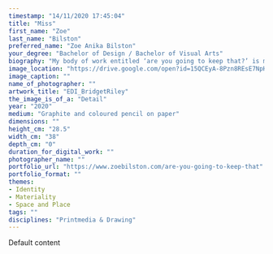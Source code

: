 ```yaml
---
timestamp: "14/11/2020 17:45:04"
title: "Miss"
first_name: "Zoe"
last_name: "Bilston"
preferred_name: "Zoe Anika Bilston"
your_degree: "Bachelor of Design / Bachelor of Visual Arts"
biography: "My body of work entitled ‘are you going to keep that?’ is my response to the Covid 19 pandemic, limitations on travel and freedom of movement and the resulting nostalgia felt for past memories, places, and experiences. The suite of drawings created uses travel ephemera to explore the prescribed memory associated with these items. The work began in March at the precipice of the global pandemic, using genuine items accumulated throughout the seven months I spent abroad in late 2019 early 2020. The final works I selected are pieces from locations hardest hit by the coronavirus pandemic; Italy, the US and the UK. The centre piece of the collection is a Qantas plane ticket from Tokyo to Sydney (mid February 2020), just as the Diamond Princess cruise ship was quarantining in Japan. The work deals with the pandemic becoming a genuine fear, hence the receipt for a German Apotheke for the purchased of an N95 mask (30 January 2020)."
image_location: "https://drive.google.com/open?id=15QCEyA-8Pzn8REsE7NpHc6S6Lq9G2aN8"
image_caption: ""
name_of_photographer: ""
artwork_title: "EDI_BridgetRiley"
the_image_is_of_a: "Detail"
year: "2020"
medium: "Graphite and coloured pencil on paper"
dimensions: ""
height_cm: "28.5"
width_cm: "38"
depth_cm: "0"
duration_for_digital_work: ""
photographer_name: ""
portfolio_url: "https://www.zoebilston.com/are-you-going-to-keep-that"
portfolio_format: ""
themes:
- Identity
- Materiality
- Space and Place
tags: ""
disciplines: "Printmedia & Drawing"
---
```


Default content